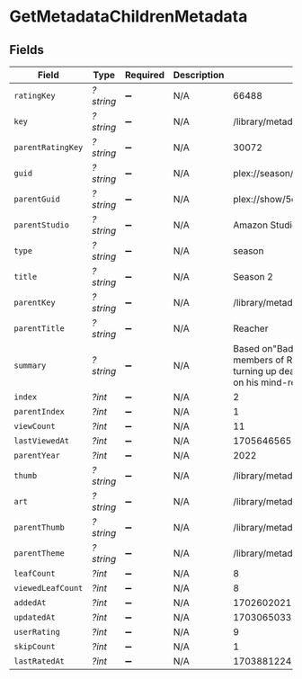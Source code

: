 # GetMetadataChildrenMetadata


## Fields

| Field                                                                                                                                              | Type                                                                                                                                               | Required                                                                                                                                           | Description                                                                                                                                        | Example                                                                                                                                            |
| -------------------------------------------------------------------------------------------------------------------------------------------------- | -------------------------------------------------------------------------------------------------------------------------------------------------- | -------------------------------------------------------------------------------------------------------------------------------------------------- | -------------------------------------------------------------------------------------------------------------------------------------------------- | -------------------------------------------------------------------------------------------------------------------------------------------------- |
| `ratingKey`                                                                                                                                        | *?string*                                                                                                                                          | :heavy_minus_sign:                                                                                                                                 | N/A                                                                                                                                                | 66488                                                                                                                                              |
| `key`                                                                                                                                              | *?string*                                                                                                                                          | :heavy_minus_sign:                                                                                                                                 | N/A                                                                                                                                                | /library/metadata/66488/children                                                                                                                   |
| `parentRatingKey`                                                                                                                                  | *?string*                                                                                                                                          | :heavy_minus_sign:                                                                                                                                 | N/A                                                                                                                                                | 30072                                                                                                                                              |
| `guid`                                                                                                                                             | *?string*                                                                                                                                          | :heavy_minus_sign:                                                                                                                                 | N/A                                                                                                                                                | plex://season/652aea6549508477c34c6000                                                                                                             |
| `parentGuid`                                                                                                                                       | *?string*                                                                                                                                          | :heavy_minus_sign:                                                                                                                                 | N/A                                                                                                                                                | plex://show/5d9c09190aaccd001f8f42f0                                                                                                               |
| `parentStudio`                                                                                                                                     | *?string*                                                                                                                                          | :heavy_minus_sign:                                                                                                                                 | N/A                                                                                                                                                | Amazon Studios                                                                                                                                     |
| `type`                                                                                                                                             | *?string*                                                                                                                                          | :heavy_minus_sign:                                                                                                                                 | N/A                                                                                                                                                | season                                                                                                                                             |
| `title`                                                                                                                                            | *?string*                                                                                                                                          | :heavy_minus_sign:                                                                                                                                 | N/A                                                                                                                                                | Season 2                                                                                                                                           |
| `parentKey`                                                                                                                                        | *?string*                                                                                                                                          | :heavy_minus_sign:                                                                                                                                 | N/A                                                                                                                                                | /library/metadata/30072                                                                                                                            |
| `parentTitle`                                                                                                                                      | *?string*                                                                                                                                          | :heavy_minus_sign:                                                                                                                                 | N/A                                                                                                                                                | Reacher                                                                                                                                            |
| `summary`                                                                                                                                          | *?string*                                                                                                                                          | :heavy_minus_sign:                                                                                                                                 | N/A                                                                                                                                                | Based on"Bad Luck and Trouble," when members of Reacher's old military unit start turning up dead, Reacher has just one thing on his mind-revenge. |
| `index`                                                                                                                                            | *?int*                                                                                                                                             | :heavy_minus_sign:                                                                                                                                 | N/A                                                                                                                                                | 2                                                                                                                                                  |
| `parentIndex`                                                                                                                                      | *?int*                                                                                                                                             | :heavy_minus_sign:                                                                                                                                 | N/A                                                                                                                                                | 1                                                                                                                                                  |
| `viewCount`                                                                                                                                        | *?int*                                                                                                                                             | :heavy_minus_sign:                                                                                                                                 | N/A                                                                                                                                                | 11                                                                                                                                                 |
| `lastViewedAt`                                                                                                                                     | *?int*                                                                                                                                             | :heavy_minus_sign:                                                                                                                                 | N/A                                                                                                                                                | 1705646565                                                                                                                                         |
| `parentYear`                                                                                                                                       | *?int*                                                                                                                                             | :heavy_minus_sign:                                                                                                                                 | N/A                                                                                                                                                | 2022                                                                                                                                               |
| `thumb`                                                                                                                                            | *?string*                                                                                                                                          | :heavy_minus_sign:                                                                                                                                 | N/A                                                                                                                                                | /library/metadata/66488/thumb/1703065033                                                                                                           |
| `art`                                                                                                                                              | *?string*                                                                                                                                          | :heavy_minus_sign:                                                                                                                                 | N/A                                                                                                                                                | /library/metadata/30072/art/1705739923                                                                                                             |
| `parentThumb`                                                                                                                                      | *?string*                                                                                                                                          | :heavy_minus_sign:                                                                                                                                 | N/A                                                                                                                                                | /library/metadata/30072/thumb/1705739923                                                                                                           |
| `parentTheme`                                                                                                                                      | *?string*                                                                                                                                          | :heavy_minus_sign:                                                                                                                                 | N/A                                                                                                                                                | /library/metadata/30072/theme/1705739923                                                                                                           |
| `leafCount`                                                                                                                                        | *?int*                                                                                                                                             | :heavy_minus_sign:                                                                                                                                 | N/A                                                                                                                                                | 8                                                                                                                                                  |
| `viewedLeafCount`                                                                                                                                  | *?int*                                                                                                                                             | :heavy_minus_sign:                                                                                                                                 | N/A                                                                                                                                                | 8                                                                                                                                                  |
| `addedAt`                                                                                                                                          | *?int*                                                                                                                                             | :heavy_minus_sign:                                                                                                                                 | N/A                                                                                                                                                | 1702602021                                                                                                                                         |
| `updatedAt`                                                                                                                                        | *?int*                                                                                                                                             | :heavy_minus_sign:                                                                                                                                 | N/A                                                                                                                                                | 1703065033                                                                                                                                         |
| `userRating`                                                                                                                                       | *?int*                                                                                                                                             | :heavy_minus_sign:                                                                                                                                 | N/A                                                                                                                                                | 9                                                                                                                                                  |
| `skipCount`                                                                                                                                        | *?int*                                                                                                                                             | :heavy_minus_sign:                                                                                                                                 | N/A                                                                                                                                                | 1                                                                                                                                                  |
| `lastRatedAt`                                                                                                                                      | *?int*                                                                                                                                             | :heavy_minus_sign:                                                                                                                                 | N/A                                                                                                                                                | 1703881224                                                                                                                                         |